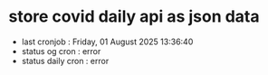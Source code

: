 # store covid daily api as json data

- last cronjob : Friday, 01 August 2025 13:36:40
- status og cron : error
- status daily cron : error
      
      